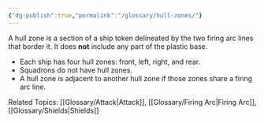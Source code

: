 ```yaml
---
{"dg-publish":true,"permalink":"/glossary/hull-zones/"}
---
```


A hull zone is a section of a ship token delineated by the two firing arc lines that border it. It does **not** include any part of the plastic base.

- Each ship has four hull zones: front, left, right, and rear.
- Squadrons do not have hull zones.
- A hull zone is adjacent to another hull zone if those zones share a firing arc line.

Related Topics: [[Glossary/Attack\|Attack]], [[Glossary/Firing Arc\|Firing Arc]], [[Glossary/Shields\|Shields]]
